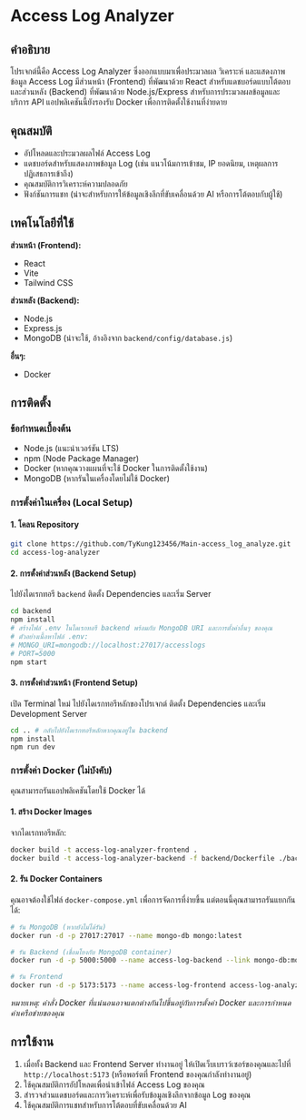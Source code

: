 # Access Log Analyzer

## คำอธิบาย
โปรเจกต์นี้คือ Access Log Analyzer ซึ่งออกแบบมาเพื่อประมวลผล วิเคราะห์ และแสดงภาพข้อมูล Access Log มีส่วนหน้า (Frontend) ที่พัฒนาด้วย React สำหรับแดชบอร์ดแบบโต้ตอบ และส่วนหลัง (Backend) ที่พัฒนาด้วย Node.js/Express สำหรับการประมวลผลข้อมูลและบริการ API แอปพลิเคชันนี้ยังรองรับ Docker เพื่อการติดตั้งใช้งานที่ง่ายดาย

## คุณสมบัติ
- อัปโหลดและประมวลผลไฟล์ Access Log
- แดชบอร์ดสำหรับแสดงภาพข้อมูล Log (เช่น แนวโน้มการเข้าชม, IP ยอดนิยม, เหตุผลการปฏิเสธการเข้าถึง)
- คุณสมบัติการวิเคราะห์ความปลอดภัย
- ฟังก์ชันการแชท (น่าจะสำหรับการให้ข้อมูลเชิงลึกที่ขับเคลื่อนด้วย AI หรือการโต้ตอบกับผู้ใช้)

## เทคโนโลยีที่ใช้
**ส่วนหน้า (Frontend):**
- React
- Vite
- Tailwind CSS

**ส่วนหลัง (Backend):**
- Node.js
- Express.js
- MongoDB (น่าจะใช้, อ้างอิงจาก `backend/config/database.js`)

**อื่นๆ:**
- Docker

## การติดตั้ง

### ข้อกำหนดเบื้องต้น
- Node.js (แนะนำเวอร์ชัน LTS)
- npm (Node Package Manager)
- Docker (หากคุณวางแผนที่จะใช้ Docker ในการติดตั้งใช้งาน)
- MongoDB (หากรันในเครื่องโดยไม่ใช้ Docker)

### การตั้งค่าในเครื่อง (Local Setup)

#### 1. โคลน Repository
```bash
git clone https://github.com/TyKung123456/Main-access_log_analyze.git
cd access-log-analyzer
```

#### 2. การตั้งค่าส่วนหลัง (Backend Setup)
ไปยังไดเรกทอรี `backend` ติดตั้ง Dependencies และเริ่ม Server
```bash
cd backend
npm install
# สร้างไฟล์ .env ในไดเรกทอรี backend พร้อมกับ MongoDB URI และการตั้งค่าอื่นๆ ของคุณ
# ตัวอย่างเนื้อหาไฟล์ .env:
# MONGO_URI=mongodb://localhost:27017/accesslogs
# PORT=5000
npm start
```

#### 3. การตั้งค่าส่วนหน้า (Frontend Setup)
เปิด Terminal ใหม่ ไปยังไดเรกทอรีหลักของโปรเจกต์ ติดตั้ง Dependencies และเริ่ม Development Server
```bash
cd .. # กลับไปยังไดเรกทอรีหลักหากคุณอยู่ใน backend
npm install
npm run dev
```

### การตั้งค่า Docker (ไม่บังคับ)
คุณสามารถรันแอปพลิเคชันโดยใช้ Docker ได้

#### 1. สร้าง Docker Images
จากไดเรกทอรีหลัก:
```bash
docker build -t access-log-analyzer-frontend .
docker build -t access-log-analyzer-backend -f backend/Dockerfile ./backend
```

#### 2. รัน Docker Containers
คุณอาจต้องใช้ไฟล์ `docker-compose.yml` เพื่อการจัดการที่ง่ายขึ้น แต่ตอนนี้คุณสามารถรันแยกกันได้:
```bash
# รัน MongoDB (หากยังไม่ได้รัน)
docker run -d -p 27017:27017 --name mongo-db mongo:latest

# รัน Backend (เชื่อมโยงกับ MongoDB container)
docker run -d -p 5000:5000 --name access-log-backend --link mongo-db:mongo access-log-analyzer-backend

# รัน Frontend
docker run -d -p 5173:5173 --name access-log-frontend access-log-analyzer-frontend
```
*หมายเหตุ: คำสั่ง Docker ที่แน่นอนอาจแตกต่างกันไปขึ้นอยู่กับการตั้งค่า Docker และการกำหนดค่าเครือข่ายของคุณ*

## การใช้งาน
1. เมื่อทั้ง Backend และ Frontend Server ทำงานอยู่ ให้เปิดเว็บเบราว์เซอร์ของคุณและไปที่ `http://localhost:5173` (หรือพอร์ตที่ Frontend ของคุณกำลังทำงานอยู่)
2. ใช้คุณสมบัติการอัปโหลดเพื่อนำเข้าไฟล์ Access Log ของคุณ
3. สำรวจส่วนแดชบอร์ดและการวิเคราะห์เพื่อรับข้อมูลเชิงลึกจากข้อมูล Log ของคุณ
4. ใช้คุณสมบัติการแชทสำหรับการโต้ตอบที่ขับเคลื่อนด้วย AI


